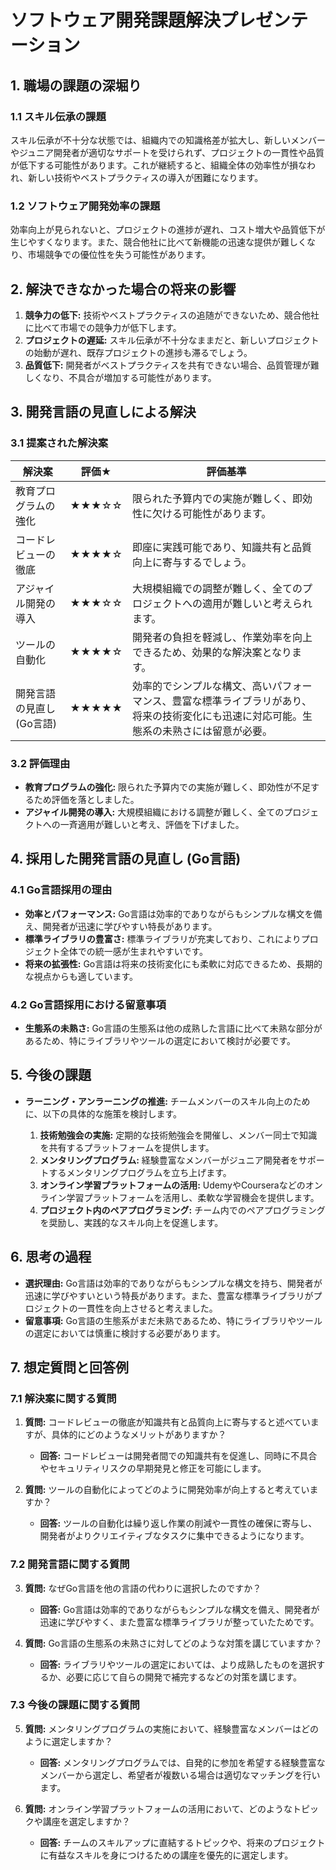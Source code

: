 # ソフトウェア開発課題解決プレゼンテーション

## 1. 職場の課題の深堀り

### 1.1 スキル伝承の課題
スキル伝承が不十分な状態では、組織内での知識格差が拡大し、新しいメンバーやジュニア開発者が適切なサポートを受けられず、プロジェクトの一貫性や品質が低下する可能性があります。これが継続すると、組織全体の効率性が損なわれ、新しい技術やベストプラクティスの導入が困難になります。

### 1.2 ソフトウェア開発効率の課題
効率向上が見られないと、プロジェクトの進捗が遅れ、コスト増大や品質低下が生じやすくなります。また、競合他社に比べて新機能の迅速な提供が難しくなり、市場競争での優位性を失う可能性があります。

## 2. 解決できなかった場合の将来の影響

1. **競争力の低下:** 技術やベストプラクティスの追随ができないため、競合他社に比べて市場での競争力が低下します。
2. **プロジェクトの遅延:** スキル伝承が不十分なままだと、新しいプロジェクトの始動が遅れ、既存プロジェクトの進捗も滞るでしょう。
3. **品質低下:** 開発者がベストプラクティスを共有できない場合、品質管理が難しくなり、不具合が増加する可能性があります。

## 3. 開発言語の見直しによる解決

### 3.1 提案された解決案

| 解決案                     | 評価★ | 評価基準                                                                                                                                                             |
| -------------------------- | ------ | --------------------------------------------------------------------------------------------------------------------------------------------------------------------- |
| 教育プログラムの強化       | ★★★☆☆ | 限られた予算内での実施が難しく、即効性に欠ける可能性があります。                                                                                                       |
| コードレビューの徹底       | ★★★★☆ | 即座に実践可能であり、知識共有と品質向上に寄与するでしょう。                                                                                                           |
| アジャイル開発の導入       | ★★★☆☆ | 大規模組織での調整が難しく、全てのプロジェクトへの適用が難しいと考えられます。                                                                                       |
| ツールの自動化             | ★★★★☆ | 開発者の負担を軽減し、作業効率を向上できるため、効果的な解決案となります。                                                                                           |
| 開発言語の見直し (Go言語) | ★★★★★ | 効率的でシンプルな構文、高いパフォーマンス、豊富な標準ライブラリがあり、将来の技術変化にも迅速に対応可能。生態系の未熟さには留意が必要。 |

### 3.2 評価理由

- **教育プログラムの強化:** 限られた予算内での実施が難しく、即効性が不足するため評価を落としました。
- **アジャイル開発の導入:** 大規模組織における調整が難しく、全てのプロジェクトへの一斉適用が難しいと考え、評価を下げました。

## 4. 採用した開発言語の見直し (Go言語)

### 4.1 Go言語採用の理由

- **効率とパフォーマンス:** Go言語は効率的でありながらもシンプルな構文を備え、開発者が迅速に学びやすい特長があります。
- **標準ライブラリの豊富さ:** 標準ライブラリが充実しており、これによりプロジェクト全体での統一感が生まれやすいです。
- **将来の拡張性:** Go言語は将来の技術変化にも柔軟に対応できるため、長期的な視点からも適しています。

### 4.2 Go言語採用における留意事項

- **生態系の未熟さ:** Go言語の生態系は他の成熟した言語に比べて未熟な部分があるため、特にライブラリやツールの選定において検討が必要です。

## 5. 今後の課題

- **ラーニング・アンラーニングの推進:** チームメンバーのスキル向上のために、以下の具体的な施策を検討します。

  1. **技術勉強会の実施:** 定期的な技術勉強会を開催し、メンバー同士で知識を共有するプラットフォームを提供します。
  2. **メンタリングプログラム:** 経験豊富なメンバーがジュニア開発者をサポートするメンタリングプログラムを立ち上げます。
  3. **オンライン学習プラットフォームの活用:** UdemyやCourseraなどのオンライン学習プラットフォームを活用し、柔軟な学習機会を提供します。
  4. **プロジェクト内のペアプログラミング:** チーム内でのペアプログラミングを奨励し、実践的なスキル向上を促進します。

## 6. 思考の過程

- **選択理由:** Go言語は効率的でありながらもシンプルな構文を持ち、開発者が迅速に学びやすいという特長があります。また、豊富な標準ライブラリがプロジェクトの一貫性を向上させると考えました。
- **留意事項:** Go言語の生態系がまだ未熟であるため、特にライブラリやツールの選定においては慎重に検討する必要があります。

## 7. 想定質問と回答例

### 7.1 解決案に関する質問

1. **質問:** コードレビューの徹底が知識共有と品質向上に寄与すると述べていますが、具体的にどのようなメリットがありますか？
   - **回答:** コードレビューは開発者間での知識共有を促進し、同時に不具合やセキュリティリスクの早期発見と修正を可能にします。

2. **質問:** ツールの自動化によってどのように開発効率が向上すると考えていますか？
   - **回答:** ツールの自動化は繰り返し作業の削減や一貫性の確保に寄与し、開発者がよりクリエイティブなタスクに集中できるようになります。

### 7.2 開発言語に関する質問

3. **質問:** なぜGo言語を他の言語の代わりに選択したのですか？
   - **回答:** Go言語は効率的でありながらもシンプルな構文を備え、開発者が迅速に学びやすく、また豊富な標準ライブラリが整っていたためです。

4. **質問:** Go言語の生態系の未熟さに対してどのような対策を講じていますか？
   - **回答:** ライブラリやツールの選定においては、より成熟したものを選択するか、必要に応じて自らの開発で補完するなどの対策を講じます。

### 7.3 今後の課題に関する質問

5. **質問:** メンタリングプログラムの実施において、経験豊富なメンバーはどのように選定しますか？
   - **回答:** メンタリングプログラムでは、自発的に参加を希望する経験豊富なメンバーから選定し、希望者が複数いる場合は適切なマッチングを行います。

6. **質問:** オンライン学習プラットフォームの活用において、どのようなトピックや講座を選定しますか？
   - **回答:** チームのスキルアップに直結するトピックや、将来のプロジェクトに有益なスキルを身につけるための講座を優先的に選定します。
